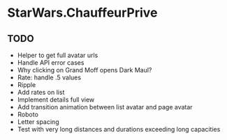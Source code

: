 # StarWars.ChauffeurPrive



## TODO

- Helper to get full avatar urls
- Handle API error cases
- Why clicking on Grand Moff opens Dark Maul?
- Rate: handle .5 values
- Ripple
- Add rates on list
- Implement details full view
- Add transition animation between list avatar and page avatar
- Roboto
- Letter spacing
- Test with very long distances and durations exceeding long capacities